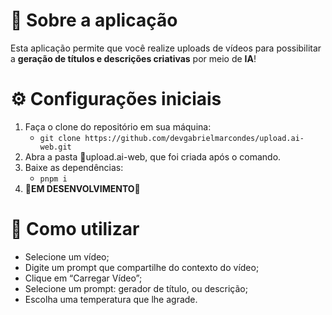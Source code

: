 # 🤖 Sobre a aplicação

Esta aplicação permite que você realize uploads de vídeos para possibilitar a **geração de títulos e descrições criativas** por meio de **IA**!

# ⚙️ Configurações iniciais

1. Faça o clone do repositório em sua máquina:
    - `git clone https://github.com/devgabrielmarcondes/upload.ai-web.git`
2. Abra a pasta 📁upload.ai-web, que foi criada após o comando.
3. Baixe as dependências:
    - `pnpm i`
4. 🚧**EM DESENVOLVIMENTO**🚧 

# 👋 Como utilizar

- Selecione um vídeo;
- Digite um prompt que compartilhe do contexto do vídeo;
- Clique em “Carregar Vídeo”;
- Selecione um prompt: gerador de título, ou descrição;
- Escolha uma temperatura que lhe agrade.
